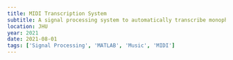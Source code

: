 ```yaml
---
title: MIDI Transcription System
subtitle: A signal processing system to automatically transcribe monophonic melodies to the MIDI format
location: JHU 
year: 2021
date: 2021-08-01
tags: ['Signal Processing', 'MATLAB', 'Music', 'MIDI']
---
```

